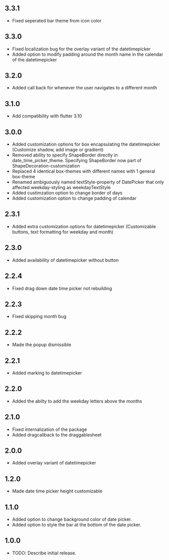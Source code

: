 ## 3.3.1

- Fixed seperated bar theme from icon color

## 3.3.0

- Fixed localization bug for the overlay variant of the datetimepicker
- Added option to modify padding around the month name in the calendar of the datetimepicker

## 3.2.0

- Added call back for whenever the user navigates to a different month

## 3.1.0

- Add compatibility with flutter 3.10

## 3.0.0

- Added customization options for box encapsulating the datetimepicker (Customize shadow, add image or gradient)
- Removed ability to specify ShapeBorder directly in date_time_picker_theme. Specifying ShapeBorder now part of ShapeDecoration-customization
- Replaced 4 identical box-themes with different names with 1 general box-theme
- Renamed ambiguously named textStyle-property of DatePicker that only affected weekday-styling as weekdayTextStyle
- Added custimzation option to change border of days
- Added customization option to change padding of calendar

## 2.3.1

- Added extra customization options for datetimepicker (Customizable buttons, text formatting for weekday and month)

## 2.3.0

- Added availability of datetimepicker without button

## 2.2.4

- Fixed drag down date time picker not rebuilding

## 2.2.3

- Fixed skipping month bug

## 2.2.2

- Made the popup dismissible

## 2.2.1

- Added marking to datetimepicker

## 2.2.0

- Added the abilty to add the weekday letters above the months

## 2.1.0

- Fixed internalization of the package
- Added dragcallback to the draggablesheet

## 2.0.0

- Added overlay variant of datetimepicker

## 1.2.0

- Made date time picker height customizable

## 1.1.0

- Added option to change background color of date picker.
- Added option to style the bar at the bottom of the date picker.

## 1.0.0

- TODO: Describe initial release.
